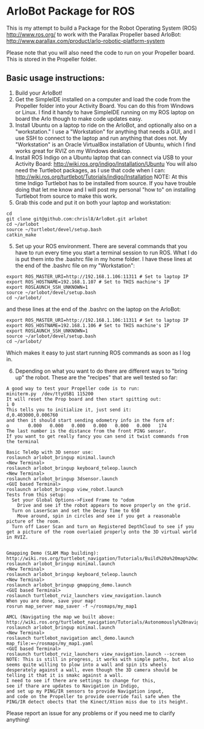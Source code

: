 ArloBot Package for ROS
===========================

This is my attempt to build a Package for the Robot Operating System (ROS) http://www.ros.org/ to work with the Parallax Propeller based ArloBot:
http://www.parallax.com/product/arlo-robotic-platform-system

Please note that you will also need the code to run on your Propeller board. This is stored in the Propeller folder.

## Basic usage instructions: ##
1. Build your ArloBot!
2. Get the SimpleIDE installed on a computer and load the code from the Propeller folder into your Activity Board. You can do this from Windows or Linux. I find it handy to have SimpleIDE running on my ROS laptop on board the Arlo though to make code updates easy.
3. Install Ubuntu on a laptop to ride on the ArloBot, and optionally also on a "workstation." I use a "Workstation" for anything that needs a GUI, and I use SSH to connect to the laptop and run anything that does not.
My "Workstation" is an Oracle VirtualBox installation of Ubuntu, which I find works great for RVIZ on my Windows desktop.
3. Install ROS Indigo on a Ubuntu laptop that can connect via USB to your Activity Board:
http://wiki.ros.org/indigo/Installation/Ubuntu
You will also need the Turtlebot packages, as I use that code when I can:
http://wiki.ros.org/turtlebot/Tutorials/indigo/Installation
NOTE: At this time Indigo Turtlebot has to be installed from source. If you have trouble doing that let me know and I will post my personal "how to" on installing Turtlebot from source to make this work.
4. Grab this code and put it on both your laptop and workstation:
```
cd
git clone git@github.com:chrisl8/ArloBot.git arlobot
cd ~/arlobot
source ~/turtlebot/devel/setup.bash
catkin_make
```
5. Set up your ROS environment. There are several commands that you have to run every time you start a terminal session to run ROS. What I do is put them into the .bashrc file in my home folder. I have these lines at the end of the .bashrc file on my "Workstation":
```
export ROS_MASTER_URI=http://192.168.1.106:11311 # Set to laptop IP
export ROS_HOSTNAME=192.168.1.107 # Set to THIS machine's IP
export ROSLAUNCH_SSH_UNKNOWN=1
source ~/arlobot/devel/setup.bash
cd ~/arlobot/
```
and these lines at the end of the .bashrc on the laptop on the ArloBot:
```
export ROS_MASTER_URI=http://192.168.1.106:11311 # Set to laptop IP
export ROS_HOSTNAME=192.168.1.106 # Set to THIS machine's IP
export ROSLAUNCH_SSH_UNKNOWN=1
source ~/arlobot/devel/setup.bash
cd ~/arlobot/
```
Which makes it easy to just start running ROS commands as soon as I log in.

6. Depending on what you want to do there are different ways to "bring up" the robot.  These are the "recipes" that are well tested so far:

```
A good way to test your Propeller code is to run:
miniterm.py  /dev/ttyUSB1 115200
It will reset the Prop board and then start spitting out:
i 0
This tells you to initialize it, just send it:
d,0.403000,0.006760
and then it should start sending odometry info in the form of:
o       0.000   0.000   0.000   0.000   0.000   0.000   174
The last number is the distance from the front PING sensor.
If you want to get really fancy you can send it twist commands from the terminal

Basic TeleOp with 3D sensor use:
roslaunch arlobot_bringup minimal.launch
<New Terminal>
roslaunch arlobot_bringup keyboard_teleop.launch
<New Terminal>
roslaunch arlobot_bringup 3dsensor.launch
<GUI based Terminal>
roslaunch arlobot_bringup view_robot.launch
Tests from this setup:
  Set your Global Options->Fixed Frame to "odom
    Drive and see if the robot appears to move properly on the grid.
  Turn on LaserScan and set the Decay Time to 650
    Move around, spin in circles and see if you get a reasonable picture of the room.
  Turn off Laser Scan and turn on Registered DepthCloud to see if you get a picture of the room overlaied properly onto the 3D virtual world in RVIZ.
  

Gmapping Demo (SLAM Map building):
http://wiki.ros.org/turtlebot_navigation/Tutorials/Build%20a%20map%20with%20SLAM
roslaunch arlobot_bringup minimal.launch
<New Terminal>
roslaunch arlobot_bringup keyboard_teleop.launch
<New Terminal>
roslaunch arlobot_bringup gmapping_demo.launch
<GUI based Terminal>
roslaunch turtlebot_rviz_launchers view_navigation.launch
When you are done, save your map!
rosrun map_server map_saver -f ~/rosmaps/my_map1

AMCL (Navigating the map we built above:
http://wiki.ros.org/turtlebot_navigation/Tutorials/Autonomously%20navigate%20in%20a%20known%20map
roslaunch arlobot_bringup minimal.launch
<New Terminal>
roslaunch turtlebot_navigation amcl_demo.launch map_file:=~/rosmaps/my_map1.yaml
<GUI based Terminal>
roslaunch turtlebot_rviz_launchers view_navigation.launch --screen
NOTE: This is still in progress, it works with simple paths, but also seems quite willing to plow into a wall and spin its wheels desperately against a wall, even though the 3D camera should be telling it that it is smakc against a wall.
I need to see if there are settings to change for this,
see if thare are updates to Navigation in Indigo,
and set up my PING/IR sensors to provide Navigation input,
and code on the Propeller to provide override fail safe when the PING/IR detect obects that the Kinect/Xtion miss due to its height.
```
Please report an issue for any problems or if you need me to clarify anything!
